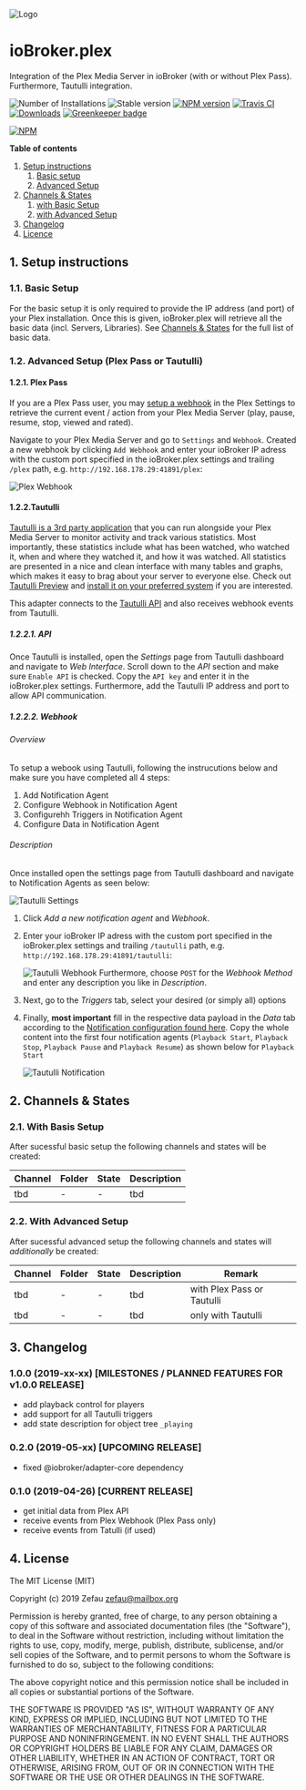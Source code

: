 ![Logo](https://raw.githubusercontent.com/Zefau/ioBroker.plex/master/admin/plex.jpg)
# ioBroker.plex
Integration of the Plex Media Server in ioBroker (with or without Plex Pass). Furthermore, Tautulli integration.

![Number of Installations](http://iobroker.live/badges/plex-installed.svg) ![Stable version](http://iobroker.live/badges/plex-stable.svg) [![NPM version](http://img.shields.io/npm/v/iobroker.plex.svg)](https://www.npmjs.com/package/iobroker.plex)
[![Travis CI](https://travis-ci.org/Zefau/ioBroker.plex.svg?branch=master)](https://travis-ci.org/Zefau/ioBroker.plex)
[![Downloads](https://img.shields.io/npm/dm/iobroker.plex.svg)](https://www.npmjs.com/package/iobroker.plex)
[![Greenkeeper badge](https://badges.greenkeeper.io/Zefau/ioBroker.plex.svg)](https://greenkeeper.io/)

[![NPM](https://nodei.co/npm/iobroker.plex.png?downloads=true)](https://nodei.co/npm/iobroker.plex/) 


**Table of contents**
1. [Setup instructions](#1-setup-instructions)
   1. [Basic setup](#11-basic-setup)
   2. [Advanced Setup](#12-advanced-setup-plex-pass-or-tautulli)
2. [Channels & States](#2-channels--states)
   1. [with Basic Setup](#21-with-basis-setup)
   2. [with Advanced Setup](#22-with-advanced-setup)
3. [Changelog](#3-changelog)
4. [Licence](#4-license)


## 1. Setup instructions
### 1.1. Basic Setup
For the basic setup it is only required to provide the IP address (and port) of your Plex installation. Once this is given, ioBroker.plex will retrieve all the basic data (incl. Servers, Libraries). See [Channels & States](https://github.com/Zefau/ioBroker.plex#with-basis-setup) for the full list of basic data.

### 1.2. Advanced Setup (Plex Pass or Tautulli)
#### 1.2.1. Plex Pass
If you are a Plex Pass user, you may [setup a webhook](https://support.plex.tv/articles/115002267687-webhooks/#toc-0) in the Plex Settings to retrieve the current event / action from your Plex Media Server (play, pause, resume, stop, viewed and rated).

Navigate to your Plex Media Server and go to ```Settings``` and ```Webhook```. Created a new webhook by clicking ```Add Webhook``` and enter your ioBroker IP adress with the custom port specified in the ioBroker.plex settings and trailing ```/plex``` path, e.g. ```http://192.168.178.29:41891/plex```:

![Plex Webhook](https://raw.githubusercontent.com/Zefau/ioBroker.plex/master/img/screenshot_plex-webhook.png)

#### 1.2.2.Tautulli
[Tautulli is a 3rd party application](https://tautulli.com/#about) that you can run alongside your Plex Media Server to monitor activity and track various statistics. Most importantly, these statistics include what has been watched, who watched it, when and where they watched it, and how it was watched. All statistics are presented in a nice and clean interface with many tables and graphs, which makes it easy to brag about your server to everyone else. Check out [Tautulli Preview](https://tautulli.com/#preview) and [install it on your preferred system](https://github.com/Tautulli/Tautulli-Wiki/wiki/Installation) if you are interested.

This adapter connects to the [Tautulli API](https://github.com/Tautulli/Tautulli/blob/master/API.md) and also receives webhook events from Tautulli.

##### 1.2.2.1. API
Once Tautulli is installed, open the _Settings_ page from Tautulli dashboard and navigate to _Web Interface_. Scroll down to the _API_ section and make sure ```Enable API``` is checked. Copy the ```API key``` and enter it in the ioBroker.plex settings. Furthermore, add the Tautulli IP address and port to allow API communication.

##### 1.2.2.2. Webhook
###### Overview
To setup a webook using Tautulli, following the instrucutions below and make sure you have completed all 4 steps:
1. Add Notification Agent
2. Configure Webhook in Notification Agent
3. Configurehh Triggers in Notification Agent
4. Configure Data in Notification Agent

###### Description
Once installed open the settings page from Tautulli dashboard and navigate to Notification Agents as seen below:

![Tautulli Settings](/img/screenshot_tautulli-settings.png)

1. Click _Add a new notification agent_ and _Webhook_.
2. Enter your ioBroker IP adress with the custom port specified in the ioBroker.plex settings and trailing ```/tautulli``` path, e.g. ```http://192.168.178.29:41891/tautulli```:
   
   ![Tautulli Webhook](/img/screenshot_tautulli-webhook.png)
   Furthermore, choose ```POST``` for the _Webhook Method_ and enter any description you like in _Description_.
3. Next, go to the _Triggers_ tab, select your desired (or simply all) options
4. Finally, __most important__ fill in the respective data payload in the _Data_ tab according to the [Notification configuration found here](https://github.com/Zefau/ioBroker.plex/blob/master/README-tautulli.md#notification-configuration). Copy the whole content into the first four notification agents (```Playback Start```, ```Playback Stop```, ```Playback Pause``` and ```Playback Resume```) as shown below for ```Playback Start```
   
   ![Tautulli Notification](/img/screenshot_tautulli-notification.png)


## 2. Channels & States
### 2.1. With Basis Setup
After sucessful basic setup the following channels and states will be created:

| Channel | Folder | State | Description |
| ------- | ------ | ----- | ----------- |
| tbd | - | - | tbd |

### 2.2. With Advanced Setup
After sucessful advanced setup the following channels and states will _additionally_ be created:

| Channel | Folder | State | Description | Remark |
| ------- | ------ | ----- | ----------- | ------ |
| tbd | - | - | tbd | with Plex Pass or Tautulli |
| tbd | - | - | tbd | only with Tautulli |


## 3. Changelog

### 1.0.0 (2019-xx-xx) [MILESTONES / PLANNED FEATURES FOR v1.0.0 RELEASE]
- add playback control for players
- add support for all Tautulli triggers
- add state description for object tree ```_playing```

### 0.2.0 (2019-05-xx) [UPCOMING RELEASE]
- fixed @iobroker/adapter-core dependency

### 0.1.0 (2019-04-26) [CURRENT RELEASE]
- get initial data from Plex API
- receive events from Plex Webhook (Plex Pass only)
- receive events from Tatulli (if used)


## 4. License
The MIT License (MIT)

Copyright (c) 2019 Zefau <zefau@mailbox.org>

Permission is hereby granted, free of charge, to any person obtaining a copy
of this software and associated documentation files (the "Software"), to deal
in the Software without restriction, including without limitation the rights
to use, copy, modify, merge, publish, distribute, sublicense, and/or sell
copies of the Software, and to permit persons to whom the Software is
furnished to do so, subject to the following conditions:

The above copyright notice and this permission notice shall be included in
all copies or substantial portions of the Software.

THE SOFTWARE IS PROVIDED "AS IS", WITHOUT WARRANTY OF ANY KIND, EXPRESS OR
IMPLIED, INCLUDING BUT NOT LIMITED TO THE WARRANTIES OF MERCHANTABILITY,
FITNESS FOR A PARTICULAR PURPOSE AND NONINFRINGEMENT. IN NO EVENT SHALL THE
AUTHORS OR COPYRIGHT HOLDERS BE LIABLE FOR ANY CLAIM, DAMAGES OR OTHER
LIABILITY, WHETHER IN AN ACTION OF CONTRACT, TORT OR OTHERWISE, ARISING FROM,
OUT OF OR IN CONNECTION WITH THE SOFTWARE OR THE USE OR OTHER DEALINGS IN
THE SOFTWARE.
